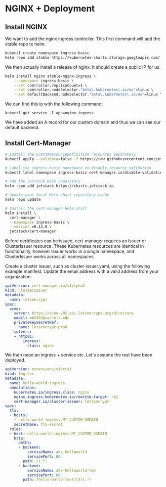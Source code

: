 # NGINX + Deployment

## Install NGINX
We want to add the nginx ingress controller. This first command will add the
stable repo to helm.

```bash
kubectl create namespace ingress-basic
helm repo add stable https://kubernetes-charts.storage.googleapis.com/
```

We then actually install a release of nginx. It should create a public IP for
us.
```bash
helm install nginx stable/nginx-ingress \
    --namespace ingress-basic \
    --set controller.replicaCount=1 \
    --set controller.nodeSelector."beta\.kubernetes\.io/os"=linux \
    --set defaultBackend.nodeSelector."beta\.kubernetes\.io/os"=linux \
```

We can find this ip with the following command:
```
kubectl get service -l app=nginx-ingress
```

We have added an A record for our custom domain and thus we can see our
default backend.

## Install Cert-Manager

```bash
# Install the CustomResourceDefinition resources separately
kubectl apply --validate=false -f https://raw.githubusercontent.com/jetstack/cert-manager/release-0.13/deploy/manifests/00-crds.yaml

# Label the ingress-basic namespace to disable resource validation
kubectl label namespace ingress-basic cert-manager.io/disable-validation=true

# Add the Jetstack Helm repository
helm repo add jetstack https://charts.jetstack.io

# Update your local Helm chart repository cache
helm repo update

# Install the cert-manager Helm chart
helm install \
  cert-manager \
  --namespace ingress-basic \
  --version v0.13.0 \
  jetstack/cert-manager
```

Before certificates can be issued, cert-manager requires an Issuer or ClusterIssuer resource. These Kubernetes resources are identical in functionality, however Issuer works in a single namespace, and ClusterIssuer works across all namespaces.

Create a cluster issuer, such as cluster-issuer.yaml, using the following example manifest. Update the email address with a valid address from your organization:

```yaml
apiVersion: cert-manager.io/v1alpha2
kind: ClusterIssuer
metadata:
  name: letsencrypt
spec:
  acme:
    server: https://acme-v02.api.letsencrypt.org/directory
    email: mb2363@cornell.edu
    privateKeySecretRef:
      name: letsencrypt-prod
    solvers:
    - http01:
        ingress:
          class: nginx
```

We then need an ingress + service etc. Let's assume the rest have been deployed.

```yaml
apiVersion: extensions/v1beta1
kind: Ingress
metadata:
  name: hello-world-ingress
  annotations:
    kubernetes.io/ingress.class: nginx
    nginx.ingress.kubernetes.io/rewrite-target: /$2
    cert-manager.io/cluster-issuer: letsencrypt
spec:
  tls:
  - hosts:
    - hello-world-ingress.MY_CUSTOM_DOMAIN
    secretName: tls-secret
  rules:
  - host: hello-world-ingress.MY_CUSTOM_DOMAIN
    http:
      paths:
      - backend:
          serviceName: aks-helloworld
          servicePort: 80
        path: /(.*)
      - backend:
          serviceName: aks-helloworld-two
          servicePort: 80
        path: /hello-world-two(/|$)(.*)
```